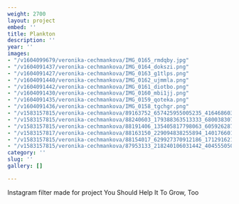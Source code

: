 ```yaml
---
weight: 2700
layout: project
embed: ''
title: Plankton
description: ''
year: ''
images:
- "/v1604099679/veronika-cechmankova/IMG_0165_rmdqby.jpg"
- "/v1604091437/veronika-cechmankova/IMG_0164_dokszi.png"
- "/v1604091427/veronika-cechmankova/IMG_0163_g1tlps.png"
- "/v1604091440/veronika-cechmankova/IMG_0162_ujmmla.png"
- "/v1604091442/veronika-cechmankova/IMG_0161_diotbo.png"
- "/v1604091430/veronika-cechmankova/IMG_0160_mbi1jj.png"
- "/v1604091435/veronika-cechmankova/IMG_0159_qoteka.png"
- "/v1604091436/veronika-cechmankova/IMG_0158_tgchgr.png"
- "/v1583157815/veronika-cechmankova/89163752_657425955005235_4164686038670770176_n_dd68kh.jpg"
- "/v1583157815/veronika-cechmankova/88240603_179388363513333_6800383073088176128_n_cuwasi.jpg"
- "/v1583157815/veronika-cechmankova/88191406_135405817798063_6059262878202986496_n_q7mum3.jpg"
- "/v1583157817/veronika-cechmankova/88163150_229094838255894_1401766012746989568_n_uwd5gq.jpg"
- "/v1583157815/veronika-cechmankova/88154017_629927370912186_1712916219880800256_n_xafx4v.jpg"
- "/v1583157815/veronika-cechmankova/87953133_218240106031442_4045550504942501888_n_zw31o9.jpg"
category: ''
slug: ''
gallery: []

---
```

Instagram filter made for project You Should Help It To Grow, Too